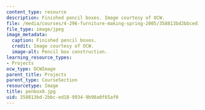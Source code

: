 ```yaml
---
content_type: resource
description: Finished pencil boxes. Image courtesy of OCW.
file: /media/courses/4-296-furniture-making-spring-2005/358813bd2bbced1899349b98a0f65af0_penbox8.jpg
file_type: image/jpeg
image_metadata:
  caption: Finished pencil boxes.
  credit: Image courtesy of OCW.
  image-alt: Pencil box construction.
learning_resource_types:
- Projects
ocw_type: OCWImage
parent_title: Projects
parent_type: CourseSection
resourcetype: Image
title: penbox8.jpg
uid: 358813bd-2bbc-ed18-9934-9b98a0f65af0
---
```

